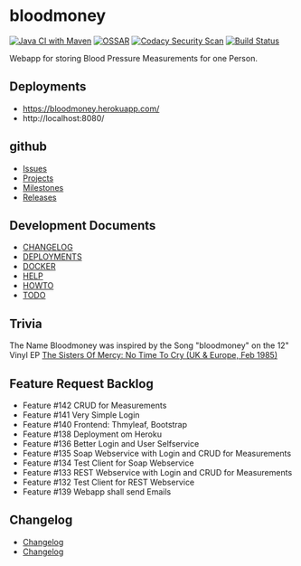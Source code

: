 # bloodmoney

[![Java CI with Maven](https://github.com/BloodMoneyApp/bloodmoney/workflows/Java%20CI%20with%20Maven/badge.svg)](https://github.com/BloodMoneyApp/bloodmoney/actions)
[![OSSAR](https://github.com/BloodMoneyApp/bloodmoney/workflows/OSSAR/badge.svg)](https://github.com/BloodMoneyApp/bloodmoney/actions)
[![Codacy Security Scan](https://github.com/BloodMoneyApp/bloodmoney/workflows/Codacy%20Security%20Scan/badge.svg)](https://github.com/BloodMoneyApp/bloodmoney/actions)
[![Build Status](https://travis-ci.com/BloodMoneyApp/bloodmoney.svg?branch=master)](https://travis-ci.com/BloodMoneyApp/bloodmoney)

Webapp for storing Blood Pressure Measurements for one Person.

## Deployments
* https://bloodmoney.herokuapp.com/
* http://localhost:8080/

## github
* [Issues](https://github.com/BloodMoneyApp/bloodmoney/issues)
* [Projects](https://github.com/BloodMoneyApp/bloodmoney/projects)
* [Milestones](https://github.com/BloodMoneyApp/bloodmoney/milestones)
* [Releases](https://github.com/BloodMoneyApp/bloodmoney/releases)

## Development Documents
* [CHANGELOG](src/site/markdown/CHANGELOG.md)
* [DEPLOYMENTS](src/site/markdown/DEPLOYMENTS.md)
* [DOCKER](src/site/markdown/DOCKER.md)
* [HELP](src/site/markdown/HELP.md)
* [HOWTO](src/site/markdown/HOWTO.md)
* [TODO](src/site/markdown/TODO.md)

## Trivia
The Name Bloodmoney was inspired by the Song "bloodmoney" on the 12" Vinyl EP 
[The Sisters Of Mercy: No Time To Cry (UK & Europe, Feb 1985)](https://www.discogs.com/The-Sisters-Of-Mercy-No-Time-To-Cry/release/6717124)

## Feature Request Backlog
* Feature #142 CRUD for Measurements
* Feature #141 Very Simple Login
* Feature #140 Frontend: Thmyleaf, Bootstrap
* Feature #138 Deployment om Heroku
* Feature #136 Better Login and User Selfservice
* Feature #135 Soap Webservice with Login and CRUD for Measurements
* Feature #134 Test Client for Soap Webservice
* Feature #133 REST Webservice with Login and CRUD for Measurements
* Feature #132 Test Client for REST Webservice
* Feature #139 Webapp shall send Emails

## Changelog
* [Changelog](src/site/markdown/TODO.md)
* [Changelog](src/site/markdown/CHANGELOG.md)
